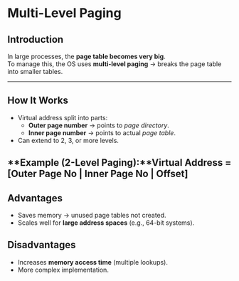 #  Multi-Level Paging

##  Introduction
In large processes, the **page table becomes very big**.  
To manage this, the OS uses **multi-level paging** → breaks the page table into smaller tables.

---

## How It Works
- Virtual address split into parts:
  - **Outer page number** → points to *page directory*.
  - **Inner page number** → points to actual *page table*.
- Can extend to 2, 3, or more levels.

**Example (2-Level Paging):**Virtual Address = [Outer Page No | Inner Page No | Offset]
---

## Advantages
- Saves memory → unused page tables not created.
- Scales well for **large address spaces** (e.g., 64-bit systems).

##  Disadvantages
- Increases **memory access time** (multiple lookups).
- More complex implementation.
